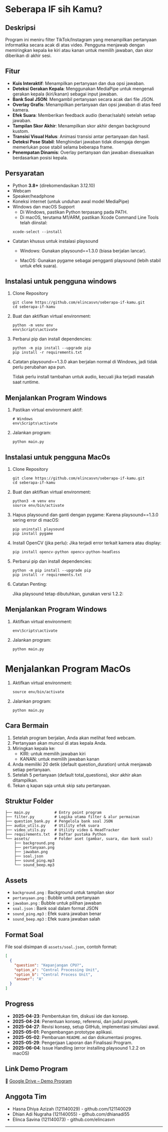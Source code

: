 # Seberapa IF sih Kamu?

## Deskripsi
Program ini meniru filter TikTok/Instagram yang menampilkan pertanyaan informatika secara acak di atas video. Pengguna menjawab dengan memiringkan kepala ke kiri atau kanan untuk memilih jawaban, dan skor diberikan di akhir sesi.

## Fitur
- **Kuis Interaktif**: Menampilkan pertanyaan dan dua opsi jawaban.
- **Deteksi Gerakan Kepala**: Menggunakan MediaPipe untuk mengenali gerakan kepala (kiri/kanan) sebagai input jawaban.
- **Bank Soal JSON**: Mengambil pertanyaan secara acak dari file JSON.
- **Overlay Grafis**: Menampilkan pertanyaan dan opsi jawaban di atas feed kamera.
- **Efek Suara**: Memberikan feedback audio (benar/salah) setelah setiap jawaban.
- **Tampilan Skor Akhir**: Menampilkan skor akhir dengan background kustom.
- **Transisi Visual Halus**: Animasi transisi antar pertanyaan dan hasil.
- **Deteksi Pose Stabil**: Menghindari jawaban tidak disengaja dengan memerlukan pose stabil selama beberapa frame.
- **Penempatan Dinamis**: Overlay pertanyaan dan jawaban disesuaikan berdasarkan posisi kepala.

## Persyaratan
- Python **3.8+** (direkomendasikan 3.12.10)
- Webcam
- Speaker/headphone
- Koneksi internet (untuk unduhan awal model MediaPipe)
- Windows dan macOS Support
   - Di Windows, pastikan Python terpasang pada PATH.
   - Di macOS, terutama M1/ARM, pastikan Xcode Command Line Tools telah diinstal:
   ```
   xcode-select --install
   ```
- Catatan khusus untuk instalasi playsound
   - Windows: Gunakan playsound==1.3.0 (biasa berjalan lancar).

   - MacOS: Gunakan pygame sebagai pengganti playsound (lebih stabil untuk efek suara).

## Instalasi untuk pengguna windows

1. Clone Repository
   ```
   git clone https://github.com/elincasvn/seberapa-if-kamu.git
   cd seberapa-if-kamu
   ```
   
3. Buat dan aktifkan virtual environment:
   ```
   python -m venv env
   env\Scripts\activate
   ```
4. Perbarui pip dan install dependencies:
   ```
   python -m pip install --upgrade pip
   pip install -r requirements.txt
   ```
5. Catatan 
   playsound==1.3.0 akan berjalan normal di Windows, jadi tidak perlu perubahan apa pun.

   Tidak perlu install tambahan untuk audio, kecuali jika terjadi masalah saat runtime.

## Menjalankan Program Windows
1. Pastikan virtual environment aktif:
   ```
   # Windows
   env\Scripts\activate
   ```
   
2. Jalankan program:
   ```
   python main.py
   ```
## Instalasi untuk pengguna MacOs

1. Clone Repository
   ```
   git clone https://github.com/elincasvn/seberapa-if-kamu.git
   cd seberapa-if-kamu
   ```

2. Buat dan aktifkan virtual environment:
   ```
   python3 -m venv env
   source env/bin/activate
   ```

3. Hapus playsound dan ganti dengan pygame:
   Karena playsound==1.3.0 sering error di macOS:
   ```
   pip uninstall playsound
   pip install pygame
   ```

4. Install OpenCV (jika perlu):
   Jika terjadi error terkait kamera atau display:
   ```
   pip install opencv-python opencv-python-headless
   ```

5. Perbarui pip dan install dependencies:
   ```
   python -m pip install --upgrade pip
   pip install -r requirements.txt
   ```

6. Catatan Penting:

   Jika playsound tetap dibutuhkan, gunakan versi 1.2.2:

## Menjalankan Program Windows

1. Aktifkan virtual environment:
   ```
   env\Scripts\activate
   ```

2. Jalankan program:
   ```
   python main.py
   ```

# Menjalankan Program MacOs

1. Aktifkan virtual environment:
   ```
   source env/bin/activate
   ```

2. Jalankan program:
   ```
   python main.py
   ```

## Cara Bermain
1. Setelah program berjalan, Anda akan melihat feed webcam.
2. Pertanyaan akan muncul di atas kepala Anda.
3. Miringkan kepala ke:
   - KIRI: untuk memilih jawaban kiri
   - KANAN: untuk memilih jawaban kanan
4. Anda memiliki 20 detik (default question_duration) untuk menjawab setiap pertanyaan.
5. Setelah 5 pertanyaan (default total_questions), skor akhir akan ditampilkan.
6. Tekan q kapan saja untuk skip satu pertanyaan.

## Struktur Folder
```
├── main.py           # Entry point program
├── filter.py         # Logika utama filter & alur permainan
├── question_bank.py  # Pengelola bank soal JSON
├── audio_utils.py    # Utility efek suara
├── video_utils.py    # Utility video & HeadTracker
├── requirements.txt  # Daftar pustaka Python
└── assets/           # Folder aset (gambar, suara, dan bank soal)
    ├── background.png
    ├── pertanyaan.png
    ├── jawaban.png
    ├── soal.json
    ├── sound_ping.mp3
    └── sound_beep.mp3
```

## Assets
- `background.png` : Background untuk tampilan skor
- `pertanyaan.png` : Bubble untuk pertanyaan
- `jawaban.png` : Bubble untuk pilihan jawaban
- `soal.json` : Bank soal dalam format JSON
- `sound_ping.mp3` : Efek suara jawaban benar
- `sound_beep.mp3` : Efek suara jawaban salah

## Format Soal

File soal disimpan di `assets/soal.json`, contoh format:

```json
[
  {
    "question": "Kepanjangan CPU?",
    "option_a": "Central Processing Unit",
    "option_b": "Central Process Unit",
    "answer": "A"
  }
]
```

## Progress

* **2025-04-23**: Pembentukan tim, diskusi ide dan konsep.
* **2025-04-24**: Penentuan konsep, referensi, dan judul proyek.
* **2025-04-27**: Revisi konsep, setup GitHub, implementasi simulasi awal.
* **2025-05-01**: Pengembangan prototype aplikasi.
* **2025-05-02**: Pembaruan `README.md` dan dokumentasi progres.
* **2025-05-29**: Pengerjaan Laporan dan Finalisasi Program.
* **2025-06-04**: Issue Handling (error installing playsound 1.2.2 on macOS)

## Link Demo Program
📁 [Google Drive – Demo Program](https://drive.google.com/drive/folders/1SqHaEJ1cybg_ll-DF9oI0a13RtRJ4o8p?usp=sharing)

## Anggota Tim
* Hasna Dhiya Azizah (121140029) - github.com/121140029
* Dhian Adi Nugraha (121140055) - github.com/dhianadi55
* Elinca Savina (121140073) - github.com/elincasvn
---
